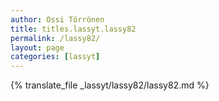 ```yaml
---
author: Ossi Törrönen
title: titles.lassyt.lassy82
permalink: /lassy82/
layout: page
categories: [lassyt]
---
```

{% translate_file _lassyt/lassy82/lassy82.md %}